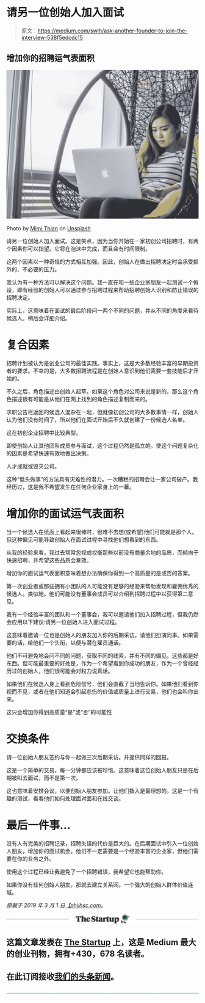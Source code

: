 # 请另一位创始人加入面试

> 原文：<https://medium.com/swlh/ask-another-founder-to-join-the-interview-538f5edcdc15>

## **增加你的招聘运气表面积**

[![](img/cf4f3a69c936f54697a635d0c3065337.png)](http://eepurl.com/drIF7r)

Photo by [Mimi Thian](https://unsplash.com/photos/i5cd_SlY8XY?utm_source=unsplash&utm_medium=referral&utm_content=creditCopyText) on [Unsplash](https://unsplash.com/collections/4218656/agency?utm_source=unsplash&utm_medium=referral&utm_content=creditCopyText)

请另一位创始人加入面试。这是笑点，因为当你开始在一家初创公司招聘时，有两个因素你可以指望。它将在泡沫中完成，而且会有时间限制。

这两个因素以一种奇怪的方式相互加强。因此，创始人在做出招聘决定时会承受额外的、不必要的压力。

我认为有一种方法可以解决这个问题。我一直在和一些企业家朋友一起测试一个假设，即有经验的创始人可以通过参与招聘过程来帮助招聘创始人识别和防止错误的招聘决定。

实际上，这意味着在面试的最后阶段问一两个不同的问题，并从不同的角度来看待候选人。稍后会详细介绍。

# 复合因素

招聘计划被认为是创业公司的最佳实践。事实上，这是大多数经验丰富的早期投资者的要求。不幸的是，大多数招聘流程是在创始人意识到他们需要一套技能后才开始的。

不久之后，角色描述由创始人起草。如果这个角色对公司来说是新的，那么这个角色描述很有可能是从他们在网上找到的角色描述复制而来的。

求职公告栏返回的候选人混杂在一起，但就像初创公司的大多数事情一样，创始人认为他们没有时间了，所以他们在面试开始后不久就创建了一份候选人名单。

这在初创企业招聘中比较典型。

即使创始人让其他团队成员参与面试，这个过程仍然是孤立的。使这个问题复杂化的因素是希望快速有效地做出决策。

人才成就或毁灭公司。

这种“低头做事”的方法具有灾难性的潜力。一次糟糕的招聘会让一家公司破产。我经历过，这是我不希望发生在任何企业家身上的一幕。

# 增加你的面试运气表面积

当一个候选人在纸面上看起来很棒时，很难不去想(或希望)他们可能就是那个人。但这种偏见可能导致创始人在面试过程中寻找他们想看到的东西。

从我的经验来看，我过去常常忽视或权衡那些以前没有商量余地的品质，而倾向于快速招聘，并希望这些品质会奏效。

增加你的面试运气表面积意味着想办法确保你得到一个高质量的是或否的答案。

第一次创业者或那些拥有小团队的人可能没有足够的经验来帮助发现和雇佣优秀的候选人。类似地，他们可能没有董事会成员可以介绍到招聘过程中以获得第二意见。

我有一个经验丰富的团队和一个董事会，我可以邀请他们加入招聘过程，但我仍然会应用以下建议:请另一位创始人进入面试过程。

这意味着邀请一位也是创始人的朋友加入你的后期采访。请他们扮演同事。如果需要的话，给他们一个头衔，以便与潜在雇员通话。

他们不可避免地会问不同的问题，获取不同的线索，并有不同的偏见。这些都是好东西。但可能最重要的好处是，作为一个希望看到你成功的朋友，作为一个曾经经历过的创始人，他们很可能会对权力说真话。

如果他们在候选人身上看到危险信号，他们会直截了当地告诉你。如果他们看到你视而不见，或者在他们知道会引起悲伤的价值或质量上进行交易，他们也会叫你出来。

这只会增加你得到高质量“是”或“否”的可能性

# 交换条件

请一位创始人朋友签约与你一起做三次后期采访。并提供同样的回报。

这是一个简单的交易，每一分钟都应该被珍惜。这意味着这位创始人朋友只是在后期被叫去面试，而不是第一次。

这也意味着安排会议，以便创始人朋友参加。让他们拨入是最理想的。这是一个有趣的测试，看看他们如何处理面对面和在线交谈。

# 最后一件事…

没有人有完美的招聘记录，招聘失误的代价是巨大的。在后期面试中引入一位创始人朋友，增加你的面试机会。他们不一定需要是一个经验丰富的企业家，但他们需要在你的业务之外。

使用这个过程已经让我避免了一个招聘错误，我希望它也能帮助你。

如果你没有任何创始人朋友，那就去建立关系网。一个强大的创始人群体价值连城。

*原载于 2019 年 3 月 1 日*[*【philhsc.com*](https://philhsc.com/ask-another-founder-to-join-the-interview/)*。*

[![](img/308a8d84fb9b2fab43d66c117fcc4bb4.png)](https://medium.com/swlh)

## 这篇文章发表在 [The Startup](https://medium.com/swlh) 上，这是 Medium 最大的创业刊物，拥有+430，678 名读者。

## 在此订阅接收[我们的头条新闻](https://growthsupply.com/the-startup-newsletter/)。

[![](img/b0164736ea17a63403e660de5dedf91a.png)](https://medium.com/swlh)